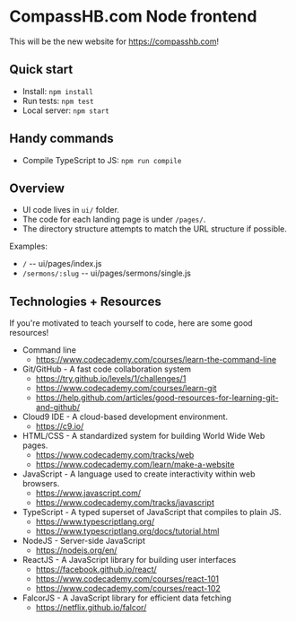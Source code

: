 # CompassHB.com Node frontend

This will be the new website for https://compasshb.com!

## Quick start

* Install: `npm install`
* Run tests: `npm test`
* Local server: `npm start`

## Handy commands

* Compile TypeScript to JS: `npm run compile`

## Overview

* UI code lives in `ui/` folder.
* The code for each landing page is under `/pages/`.
* The directory structure attempts to match the URL structure if possible.

Examples:

* `/` -- ui/pages/index.js
* `/sermons/:slug` -- ui/pages/sermons/single.js

## Technologies + Resources

If you're motivated to teach yourself to code, here are some good resources!

* Command line
  * https://www.codecademy.com/courses/learn-the-command-line
* Git/GitHub - A fast code collaboration system
  * https://try.github.io/levels/1/challenges/1
  * https://www.codecademy.com/courses/learn-git
  * https://help.github.com/articles/good-resources-for-learning-git-and-github/
* Cloud9 IDE - A cloud-based development environment.
  * https://c9.io/
* HTML/CSS - A standardized system for building World Wide Web pages.
  * https://www.codecademy.com/tracks/web
  * https://www.codecademy.com/learn/make-a-website
* JavaScript - A language used to create interactivity within web browsers.
  * https://www.javascript.com/
  * https://www.codecademy.com/tracks/javascript
* TypeScript - A typed superset of JavaScript that compiles to plain JS.
  * https://www.typescriptlang.org/
  * https://www.typescriptlang.org/docs/tutorial.html
* NodeJS - Server-side JavaScript
  * https://nodejs.org/en/
* ReactJS - A JavaScript library for building user interfaces
  * https://facebook.github.io/react/
  * https://www.codecademy.com/courses/react-101
  * https://www.codecademy.com/courses/react-102
* FalcorJS - A JavaScript library for efficient data fetching
  * https://netflix.github.io/falcor/

